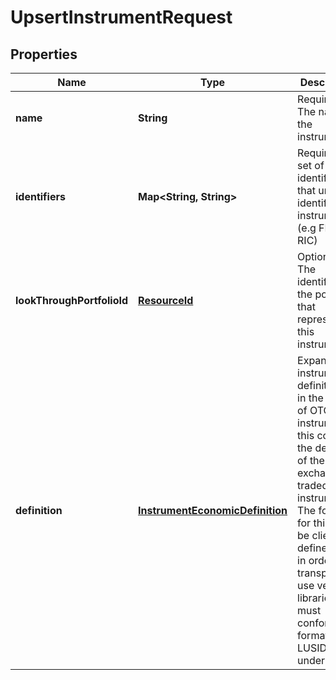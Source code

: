 
# UpsertInstrumentRequest

## Properties
Name | Type | Description | Notes
------------ | ------------- | ------------- | -------------
**name** | **String** | Required. The name of the instrument | 
**identifiers** | **Map&lt;String, String&gt;** | Required. A set of identifiers that uniquely identify this instrument (e.g FIGI, RIC) | 
**lookThroughPortfolioId** | [**ResourceId**](ResourceId.md) | Optional. The identifier of the portfolio that represents this instrument |  [optional]
**definition** | [**InstrumentEconomicDefinition**](InstrumentEconomicDefinition.md) | Expanded instrument definition - in the case of OTC instruments  this contains the definition of the non-exchange traded instrument.  The format for this can be client-defined, but in order to transparently use  vendor libraries it must conform to a format that LUSID understands. |  [optional]



